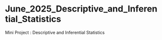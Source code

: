 # June_2025_Descriptive_and_Inferential_Statistics
Mini Project : Descriptive and Inferential Statistics
